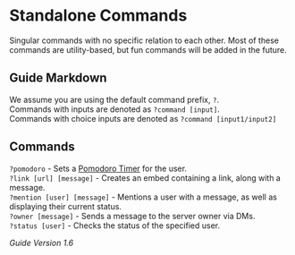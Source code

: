 # Standalone Commands
Singular commands with no specific relation to each other. Most of these commands are utility-based, but fun commands will be added in the future.

## Guide Markdown
We assume you are using the default command prefix, `?`.  
Commands with inputs are denoted as `?command [input]`.  
Commands with choice inputs are denoted as `?command [input1/input2]`

## Commands
`?pomodoro` - Sets a [Pomodoro Timer](https://francescocirillo.com/pages/pomodoro-technique) for the user.  
`?link [url] [message]` - Creates an embed containing a link, along with a message.  
`?mention [user] [message]` - Mentions a user with a message, as well as displaying their current status.  
`?owner [message]` - Sends a message to the server owner via DMs.  
`?status [user]` - Checks the status of the specified user.  

*Guide Version 1.6*
